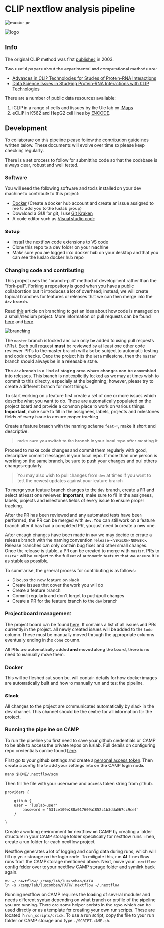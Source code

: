 # CLIP nextflow analysis pipeline

![master-pr](https://github.com/luslab/group-nextflow-clip/workflows/master-pr/badge.svg)

![logo](https://github.com/luslab/group-nextflow-clip/blob/dev/images/clip_1.jpg)

## Info

The original CLIP method was first [published](CLIP%20Identifies%20Nova-Regulated%20RNA%20Networks%20in%20the%20Brain) in 2003. 

Two useful papers about the experimental and computational methods are:

- [Advances in CLIP Technologies for Studies of Protein-RNA Interactions](https://doi.org/10.1016/j.molcel.2018.01.005)
- [Data Science Issues in Studying Protein–RNA Interactions with CLIP Technologies](https://doi.org/10.1146/annurev-biodatasci-080917-013525)

There are a number of public data resources available:

 1. iCLIP in a range of cells and tissues by the Ule lab on [iMaps](https://imaps.genialis.com/)
 2. eCLIP in K562 and HepG2 cell lines by [ENCODE](https://www.encodeproject.org/matrix/?type=Experiment&status=released&assay_slims=RNA%20binding&award.project=ENCODE&assay_title=eCLIP&biosample_ontology.classification=cell%20line).

## Development

To collaborate on this pipeline please follow the contribution guidelines written below. These documents will evolve over time so please keep checking regularly.

There is a set process to follow for submitting code so that the codebase is always clear, robust and well tested.

### Software

You will need the following software and tools installed on your dev machine to contribute to this project:

- [Docker](https://hub.docker.com/editions/community/docker-ce-desktop-mac) (Create a docker hub account and create an issue assigned to me to add you to the luslab group)
- Download a GUI for git, I use [Git Kraken](https://www.gitkraken.com/)
- A code editor such as [Visual studio code](https://code.visualstudio.com/)

### Setup

- Install the nextflow code extensions to VS code
- Clone this repo to a dev folder on your machine
- Make sure you are logged into docker hub on your desktop and that you can see the luslab docker hub repo

### Changing code and contributing

This project uses the "branch-pull" method of development rather than the "fork-pull". Forking a repository is good when you have a public collaboration but it introduces a lot of overhead; instead, we will create topical branches for features or releases that we can then merge into the `dev` branch.

Read [this](https://nvie.com/posts/a-successful-git-branching-model/) article on branching to get an idea about how code is managed on a small/medium project. More information on pull requests can be found [here](https://help.github.com/en/github/collaborating-with-issues-and-pull-requests/about-collaborative-development-models) and [here](https://help.github.com/en/github/collaborating-with-issues-and-pull-requests/about-pull-request-reviews).

![branching](https://github.com/luslab/group-nextflow-clip/blob/dev/images/git-model@2x.png)

The `master` branch is locked and can only be added to using pull requests (PRs). Each pull request **must** be reviewed by at least one other code reviewer. PR's to the master branch will also be subject to automatic testing and code checks. Once the project hits the `beta` milestone, then the `master` branch should always be in a releasable state.

The `dev` branch is a kind of staging area where changes can be assembled into releases. This branch is not explicitly locked as we may at times wish to commit to this directly, especially at the beginning; however, please try to create a different branch for most things.

To start working on a feature first create a set of one or more issues which describe what you want to do. These are automatically populated on the project board and provide a common place to work on various things. **Important**, make sure to fill in the assignees, labels, projects and milestones fields of every issue to ensure proper tracking.

Create a feature branch with the naming scheme `feat-*`, make it short and descriptive.

> make sure you switch to the branch in your local repo after creating it

Proceed to make code changes and commit them regularly with good, descriptive commit messages in your local repo. If more than one person is working on the same branch, be sure to push your changes and pull others changes regularly.

> You may also wish to pull changes from `dev` at times if you want to test the newest updates against your feature branch

To merge your feature branch changes to the `dev` branch, create a PR and select at least one reviewer. **Important**, make sure to fill in the assignees, labels, projects and milestones fields of every issue to ensure proper tracking.

After the PR has been reviewed and any automated tests have been performed, the PR can be merged with `dev`. You can still work on a feature branch after it has had a completed PR, you just need to create a new one.

After enough changes have been made in `dev` we may decide to create a release branch with the naming convention `release-<VERSION-NUMBER>`. Release branches can only contain bug fixes and other small changes. Once the release is stable, a PR can be created to merge with `master`. PRs to `master` will be subject to the full set of automatic tests so that we ensure it is as stable as possible.

To summarise, the general process for contributing is as follows:

- Discuss the new feature on slack
- Create issues that cover the work you will do
- Create a feature branch
- Commit regularly and don't forget to push/pull changes
- Create a PR for the feature branch to the `dev` branch

### Project board management

The project board can be found [here](https://github.com/luslab/group-nextflow-clip/projects/1). It contains a list of all issues and PRs currently in the project. all newly created issues will be added to the `todo` column. These must be manually moved through the appropriate columns eventually ending in the `done` column.

All PRs are automatically added **and** moved along the board, there is no need to manually move them.

### Docker
This will be fleshed out soon but will contain details for how docker images are automatically built and how to manually run and test the pipeline.

### Slack
All changes to the project are communicated automatically by slack in the dev channel. This channel should be the centre for all information for the project.

### Running the pipeline on CAMP
To run the pipeline you first need to save your github credentials on CAMP to be able to access the private repos on luslab. Full details on configuring repo credentials can be found [here](https://www.nextflow.io/docs/latest/sharing.html). 

First go to your github settings and create a [personal access token](https://help.github.com/en/github/authenticating-to-github/creating-a-personal-access-token-for-the-command-line). Then create a config file to add your settings into on the CAMP login node.

```
nano $HOME/.nextflow/scm
```

Then fill the file with your username and access token string from github.

```
providers {

    github {
	user = 'luslab-user'
        password = '531ce109e288a017609a3852c1b3dda067cc9cef'
    }

}
```

Create a working environment for nextflow on CAMP by creating a folder structure in your CAMP storage folder specifically for nextflow runs. Then, create a run folder for each nextflow project.

Nextflow generates a lot of logging and config data during runs, which will fill up your storage on the login node. To mitigate this, run **ALL** nextflow runs from the CAMP storage mentioned above. Next, move your `.nextflow` config folder over to your nextflow CAMP storage folder and symlink back again.

```
mv ~/.nextflow/ /camp/lab/luscomben/PATH
ln -s /camp/lab/luscomben/PATH/.nextflow ~/.nextflow
```

Running nextflow on CAMP requires the loading of several modules and needs different syntax depending on what branch or profile of the pipeline you are running. There are some helper scripts in the repo which can be used directly or as a template for creating your own run scripts. These are located in `run_scripts/crick`. To use a run script, copy the file to your run folder on CAMP storage and type `./SCRIPT-NAME.sh`.
